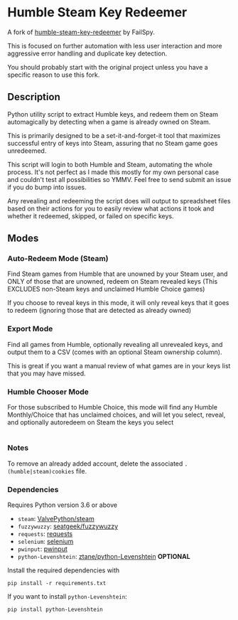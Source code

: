 # Humble Steam Key Redeemer

A fork of [humble-steam-key-redeemer](https://github.com/FailSpy/humble-steam-key-redeemer) by FailSpy.

This is focused on further automation with less user interaction and more aggressive error handling and duplicate key detection.

You should probably start with the original project unless you have a specific reason to use this fork.

## Description
Python utility script to extract Humble keys, and redeem them on Steam automagically by detecting when a game is already owned on Steam.

This is primarily designed to be a set-it-and-forget-it tool that maximizes successful entry of keys into Steam, assuring that no Steam game goes unredeemed.

This script will login to both Humble and Steam, automating the whole process. It's not perfect as I made this mostly for my own personal case and couldn't test all possibilities so YMMV. Feel free to send submit an issue if you do bump into issues.

Any revealing and redeeming the script does will output to spreadsheet files based on their actions for you to easily review what actions it took and whether it redeemed, skipped, or failed on specific keys.

## Modes
### Auto-Redeem Mode (Steam)
Find Steam games from Humble that are unowned by your Steam user, and ONLY of those that are unowned, redeem on Steam revealed keys (This EXCLUDES non-Steam keys and unclaimed Humble Choice games)

If you choose to reveal keys in this mode, it will only reveal keys that it goes to redeem (ignoring those that are detected as already owned)
### Export Mode
Find all games from Humble, optionally revealing all unrevealed keys, and output them to a CSV (comes with an optional Steam ownership column). 

This is great if you want a manual review of what games are in your keys list that you may have missed.
### Humble Chooser Mode
For those subscribed to Humble Choice, this mode will find any Humble Monthly/Choice that has unclaimed choices, and will let you select, reveal, and optionally autoredeem on Steam the keys you select

#
### Notes

To remove an already added account, delete the associated `.(humble|steam)cookies` file.

### Dependencies

Requires Python version 3.6 or above

- `steam`: [ValvePython/steam](https://github.com/ValvePython/steam)  
- `fuzzywuzzy`: [seatgeek/fuzzywuzzy](https://github.com/seatgeek/fuzzywuzzy)  
- `requests`: [requests](https://requests.readthedocs.io/en/master/)
- `selenium`: [selenium](https://www.selenium.dev/)
- `pwinput`: [pwinput](https://github.com/asweigart/pwinput)
- `python-Levenshtein`: [ztane/python-Levenshtein](https://github.com/ztane/python-Levenshtein) **OPTIONAL**  

Install the required dependencies with
```
pip install -r requirements.txt
```
If you want to install `python-Levenshtein`:
```
pip install python-Levenshtein
```
